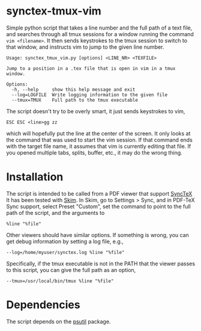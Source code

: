 synctex-tmux-vim
================

Simple python script that takes a line number and the full path of a text file,
and searches through all tmux sessions for a window running the command
`vim <filename>`. It then sends keystrokes to the tmux session to switch to that
window, and instructs vim to jump to the given line number.

    Usage: synctex_tmux_vim.py [options] <LINE_NR> <TEXFILE>
    
    Jump to a position in a .tex file that is open in vim in a tmux window.
    
    Options:
      -h, --help     show this help message and exit
      --log=LOGFILE  Write logging information to the given file
      --tmux=TMUX    Full path to the tmux executable

The script doesn't try to be overly smart, it just sends keystrokes to vim,

    ESC ESC <line>gg zz

which will hopefully put the line at the center of the screen. It only looks at
the command that was used to start the vim session. If that command ends with
the target file name, it assumes that vim is currently editing that file. If you
opened multiple tabs, splits, buffer, etc., it may do the wrong thing.

Installation
============

The script is intended to be called from a PDF viewer that support [SyncTeX][]
It has been tested with [Skim][].
In Skim, go to Settings > Sync, and in PDF-TeX Sync support, select Preset
"Custom", set the command to point to the full path of the script, and the
arguments to

    %line "%file"

Other viewers should have similar options. If something is wrong, you can get
debug information by setting a log file, e.g.,

    --log=/home/myuser/synctex.log %line "%file"

Specifically, if the tmux executable is not in the PATH that the viewer passes
to this script, you can give the full path as an option,

    --tmux=/usr/local/bin/tmux %line "%file"


Dependencies
============

The script depends on the [psutil][] package.

[SyncTeX]: http://www.tug.org/TUGboat/tb29-3/tb93laurens.pdf
[Skim]: http://skim-app.sourceforge.net
[psutil]: https://pypi.python.org/pypi/psutil
